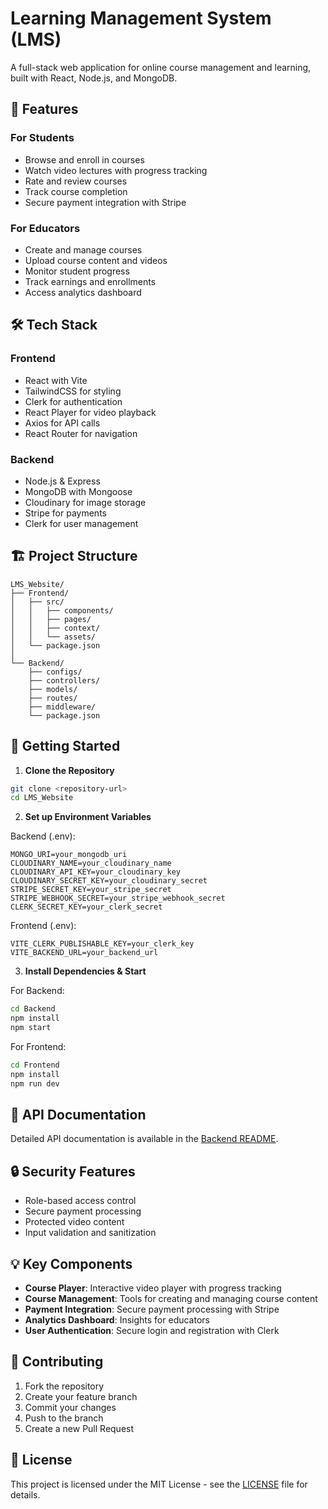 # Learning Management System (LMS)

A full-stack web application for online course management and learning, built with React, Node.js, and MongoDB.

## 🚀 Features

### For Students

- Browse and enroll in courses
- Watch video lectures with progress tracking
- Rate and review courses
- Track course completion
- Secure payment integration with Stripe

### For Educators

- Create and manage courses
- Upload course content and videos
- Monitor student progress
- Track earnings and enrollments
- Access analytics dashboard

## 🛠️ Tech Stack

### Frontend

- React with Vite
- TailwindCSS for styling
- Clerk for authentication
- React Player for video playback
- Axios for API calls
- React Router for navigation

### Backend

- Node.js & Express
- MongoDB with Mongoose
- Cloudinary for image storage
- Stripe for payments
- Clerk for user management

## 🏗️ Project Structure

```
LMS_Website/
├── Frontend/
│   ├── src/
│   │   ├── components/
│   │   ├── pages/
│   │   ├── context/
│   │   └── assets/
│   └── package.json
│
└── Backend/
    ├── configs/
    ├── controllers/
    ├── models/
    ├── routes/
    ├── middleware/
    └── package.json
```

## 🚦 Getting Started

1. **Clone the Repository**

```bash
git clone <repository-url>
cd LMS_Website
```

2. **Set up Environment Variables**

Backend (.env):

```env
MONGO_URI=your_mongodb_uri
CLOUDINARY_NAME=your_cloudinary_name
CLOUDINARY_API_KEY=your_cloudinary_key
CLOUDINARY_SECRET_KEY=your_cloudinary_secret
STRIPE_SECRET_KEY=your_stripe_secret
STRIPE_WEBHOOK_SECRET=your_stripe_webhook_secret
CLERK_SECRET_KEY=your_clerk_secret
```

Frontend (.env):

```env
VITE_CLERK_PUBLISHABLE_KEY=your_clerk_key
VITE_BACKEND_URL=your_backend_url
```

3. **Install Dependencies & Start**

For Backend:

```bash
cd Backend
npm install
npm start
```

For Frontend:

```bash
cd Frontend
npm install
npm run dev
```

## 📝 API Documentation

Detailed API documentation is available in the [Backend README](./Backend/readme.md).

## 🔒 Security Features

- Role-based access control
- Secure payment processing
- Protected video content
- Input validation and sanitization

## 💡 Key Components

- **Course Player**: Interactive video player with progress tracking
- **Course Management**: Tools for creating and managing course content
- **Payment Integration**: Secure payment processing with Stripe
- **Analytics Dashboard**: Insights for educators
- **User Authentication**: Secure login and registration with Clerk

## 🤝 Contributing

1. Fork the repository
2. Create your feature branch
3. Commit your changes
4. Push to the branch
5. Create a new Pull Request

## 📄 License

This project is licensed under the MIT License - see the [LICENSE](LICENSE) file for details.
